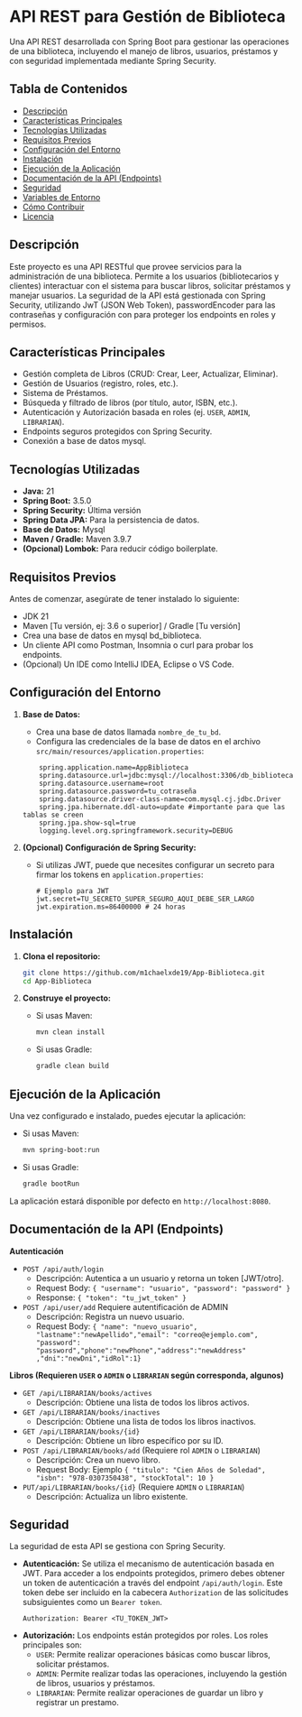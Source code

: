 # API REST para Gestión de Biblioteca

Una API REST desarrollada con Spring Boot para gestionar las operaciones de una biblioteca, incluyendo el manejo de libros, usuarios, préstamos y con seguridad implementada mediante Spring Security.

## Tabla de Contenidos

- [Descripción](#descripción)
- [Características Principales](#características-principales)
- [Tecnologías Utilizadas](#tecnologías-utilizadas)
- [Requisitos Previos](#requisitos-previos)
- [Configuración del Entorno](#configuración-del-entorno)
- [Instalación](#instalación)
- [Ejecución de la Aplicación](#ejecución-de-la-aplicación)
- [Documentación de la API (Endpoints)](#documentación-de-la-api-endpoints)
- [Seguridad](#seguridad)
- [Variables de Entorno](#variables-de-entorno-opcional)
- [Cómo Contribuir](#cómo-contribuir-opcional)
- [Licencia](#licencia)

## Descripción

Este proyecto es una API RESTful que provee servicios para la administración de una biblioteca. Permite a los usuarios (bibliotecarios y clientes) interactuar con el sistema para buscar libros, solicitar préstamos y manejar usuarios. La seguridad de la API está gestionada con Spring Security, utilizando JwT (JSON Web Token), passwordEncoder para las contraseñas y configuración con para proteger los endpoints en roles y permisos.

## Características Principales

- Gestión completa de Libros (CRUD: Crear, Leer, Actualizar, Eliminar).
- Gestión de Usuarios (registro, roles, etc.).
- Sistema de Préstamos.
- Búsqueda y filtrado de libros (por título, autor, ISBN, etc.).
- Autenticación y Autorización basada en roles (ej. `USER`, `ADMIN`,`    LIBRARIAN`).
- Endpoints seguros protegidos con Spring Security.
- Conexión a base de datos mysql.

## Tecnologías Utilizadas

- **Java:** 21
- **Spring Boot:** 3.5.0
- **Spring Security:** Última versión
- **Spring Data JPA:** Para la persistencia de datos.
- **Base de Datos:** Mysql
- **Maven / Gradle:** Maven 3.9.7
- **(Opcional) Lombok:** Para reducir código boilerplate.

## Requisitos Previos

Antes de comenzar, asegúrate de tener instalado lo siguiente:

- JDK 21
- Maven [Tu versión, ej: 3.6 o superior] / Gradle [Tu versión]
- Crea una base de datos en mysql bd_biblioteca.
- Un cliente API como Postman, Insomnia o curl para probar los endpoints.
- (Opcional) Un IDE como IntelliJ IDEA, Eclipse o VS Code.

## Configuración del Entorno

1.  **Base de Datos:**
    * Crea una base de datos llamada `nombre_de_tu_bd`.
    * Configura las credenciales de la base de datos en el archivo `src/main/resources/application.properties`:

    ```properties
    	spring.application.name=AppBiblioteca
		spring.datasource.url=jdbc:mysql://localhost:3306/db_biblioteca
		spring.datasource.username=root
		spring.datasource.password=tu_cotraseña
		spring.datasource.driver-class-name=com.mysql.cj.jdbc.Driver
		spring.jpa.hibernate.ddl-auto=update #importante para que las tablas se creen
		spring.jpa.show-sql=true
		logging.level.org.springframework.security=DEBUG
    ```

2.  **(Opcional) Configuración de Spring Security:**
    * Si utilizas JWT, puede que necesites configurar un secreto para firmar los tokens en `application.properties`:
        ```properties
        # Ejemplo para JWT
        jwt.secret=TU_SECRETO_SUPER_SEGURO_AQUI_DEBE_SER_LARGO
        jwt.expiration.ms=86400000 # 24 horas
        ```

## Instalación

1.  **Clona el repositorio:**
    ```bash
    git clone https://github.com/m1chaelxde19/App-Biblioteca.git
    cd App-Biblioteca
    ```

2.  **Construye el proyecto:**
    * Si usas Maven:
        ```bash
        mvn clean install
        ```
    * Si usas Gradle:
        ```bash
        gradle clean build
        ```

## Ejecución de la Aplicación

Una vez configurado e instalado, puedes ejecutar la aplicación:

* Si usas Maven:
    ```bash
    mvn spring-boot:run
    ```
* Si usas Gradle:
    ```bash
    gradle bootRun
    ```

La aplicación estará disponible por defecto en `http://localhost:8080`.

## Documentación de la API (Endpoints)

**Autenticación**

* `POST /api/auth/login`
    * Descripción: Autentica a un usuario y retorna un token [JWT/otro].
    * Request Body: `{ "username": "usuario", "password": "password" }`
    * Response: `{ "token": "tu_jwt_token" }`
* `POST /api/user/add` Requiere autentificación de ADMIN
    * Descripción: Registra un nuevo usuario.
    * Request Body: `{ "name": "nuevo_usuario", "lastname":"newApellido","email": "correo@ejemplo.com", "password": "password","phone":"newPhone","address":"newAddress" ,"dni":"newDni","idRol":1}`

**Libros (Requieren `USER` o `ADMIN` o `LIBRARIAN` según corresponda, algunos)**

* `GET /api/LIBRARIAN/books/actives`
    * Descripción: Obtiene una lista de todos los libros activos.
* `GET /api/LIBRARIAN/books/inactives`
    * Descripción: Obtiene una lista de todos los libros inactivos.
* `GET /api/LIBRARIAN/books/{id}`
    * Descripción: Obtiene un libro específico por su ID.
* `POST /api/LIBRARIAN/books/add` (Requiere rol `ADMIN`  o `LIBRARIAN`)
    * Descripción: Crea un nuevo libro.
    * Request Body: Ejemplo `{ "titulo": "Cien Años de Soledad", "isbn": "978-0307350438", "stockTotal": 10 }`
* `PUT/api/LIBRARIAN/books/{id}` (Requiere `ADMIN` o `LIBRARIAN`)
    * Descripción: Actualiza un libro existente.

## Seguridad

La seguridad de esta API se gestiona con Spring Security.

* **Autenticación:** Se utiliza el mecanismo de autenticación basada en JWT. Para acceder a los endpoints protegidos, primero debes obtener un token de autenticación a través del endpoint `/api/auth/login`. Este token debe ser incluido en la cabecera `Authorization` de las solicitudes subsiguientes como un `Bearer token`.
    ```
    Authorization: Bearer <TU_TOKEN_JWT>
    ```
* **Autorización:** Los endpoints están protegidos por roles. Los roles principales son:
    * `USER`: Permite realizar operaciones básicas como buscar libros, solicitar préstamos.
    * `ADMIN`: Permite realizar todas las operaciones, incluyendo la gestión de libros, usuarios y préstamos.
	* `LIBRARIAN`: Permite realizar operaciones de guardar un libro y registrar un prestamo.
